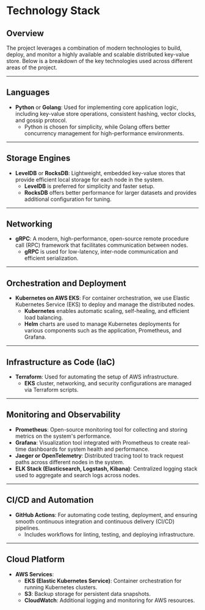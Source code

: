 # Technology Stack

## Overview
The project leverages a combination of modern technologies to build, deploy, and monitor a highly available and scalable distributed key-value store. Below is a breakdown of the key technologies used across different areas of the project.

---

## **Languages**
- **Python** or **Golang**: Used for implementing core application logic, including key-value store operations, consistent hashing, vector clocks, and gossip protocol. 
    - Python is chosen for simplicity, while Golang offers better concurrency management for high-performance environments.
  
---

## **Storage Engines**
- **LevelDB** or **RocksDB**: Lightweight, embedded key-value stores that provide efficient local storage for each node in the system.
    - **LevelDB** is preferred for simplicity and faster setup.
    - **RocksDB** offers better performance for larger datasets and provides additional configuration for tuning.

---

## **Networking**
- **gRPC**: A modern, high-performance, open-source remote procedure call (RPC) framework that facilitates communication between nodes.
    - **gRPC** is used for low-latency, inter-node communication and efficient serialization.

---

## **Orchestration and Deployment**
- **Kubernetes on AWS EKS**: For container orchestration, we use Elastic Kubernetes Service (EKS) to deploy and manage the distributed nodes.
    - **Kubernetes** enables automatic scaling, self-healing, and efficient load balancing.
    - **Helm** charts are used to manage Kubernetes deployments for various components such as the application, Prometheus, and Grafana.

---

## **Infrastructure as Code (IaC)**
- **Terraform**: Used for automating the setup of AWS infrastructure.
    - **EKS** cluster, networking, and security configurations are managed via Terraform scripts.

---

## **Monitoring and Observability**
- **Prometheus**: Open-source monitoring tool for collecting and storing metrics on the system's performance.
- **Grafana**: Visualization tool integrated with Prometheus to create real-time dashboards for system health and performance.
- **Jaeger or OpenTelemetry**: Distributed tracing tool to track request paths across different nodes in the system.
- **ELK Stack (Elasticsearch, Logstash, Kibana)**: Centralized logging stack used to aggregate and search logs across nodes.

---

## **CI/CD and Automation**
- **GitHub Actions**: For automating code testing, deployment, and ensuring smooth continuous integration and continuous delivery (CI/CD) pipelines.
    - Includes workflows for linting, testing, and deploying infrastructure.
  
---

## **Cloud Platform**
- **AWS Services**:
    - **EKS (Elastic Kubernetes Service)**: Container orchestration for running Kubernetes clusters.
    - **S3**: Backup storage for persistent data snapshots.
    - **CloudWatch**: Additional logging and monitoring for AWS resources.
